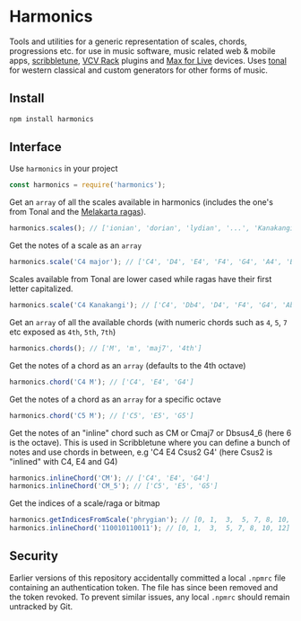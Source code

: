 # Harmonics

Tools and utilities for a generic representation of scales, chords, progressions etc. for use in music software, music related web & mobile apps, [scribbletune](https://scribbletune.com), [VCV Rack](https://vcvrack.com/) plugins and [Max for Live](https://www.ableton.com/en/live/max-for-live/) devices. Uses [tonal](https://github.com/tonaljs/tonal) for western classical and custom generators for other forms of music.

## Install

```bash
npm install harmonics
```

## Interface

Use `harmonics` in your project

```javascript
const harmonics = require('harmonics');
```

Get an `array` of all the scales available in harmonics (includes the one's from Tonal and the [Melakarta ragas](https://en.wikipedia.org/wiki/Melakarta)).

```javascript
harmonics.scales(); // ['ionian', 'dorian', 'lydian', '...', 'Kanakangi', 'Ratnangi', '...']
```

Get the notes of a scale as an `array`

```javascript
harmonics.scale('C4 major'); // ['C4', 'D4', 'E4', 'F4', 'G4', 'A4', 'B4']
```

Scales available from Tonal are lower cased while ragas have their first letter capitalized.

```javascript
harmonics.scale('C4 Kanakangi'); // ['C4', 'Db4', 'D4', 'F4', 'G4', 'Ab4', 'A4']
```

Get an `array` of all the available chords (with numeric chords such as `4`, `5`, `7` etc exposed as `4th`, `5th`, `7th`)

```javascript
harmonics.chords(); // ['M', 'm', 'maj7', '4th']
```

Get the notes of a chord as an `array` (defaults to the 4th octave)

```javascript
harmonics.chord('C4 M'); // ['C4', 'E4', 'G4']
```

Get the notes of a chord as an `array` for a specific octave

```javascript
harmonics.chord('C5 M'); // ['C5', 'E5', 'G5']
```

Get the notes of an "inline" chord such as CM or Cmaj7 or Dbsus4_6 (here 6 is the octave). This is used in Scribbletune where you can define a bunch of notes and use chords in between, e.g 'C4 E4 Csus2 G4' (here Csus2 is "inlined" with C4, E4 and G4)

```javascript
harmonics.inlineChord('CM'); // ['C4', 'E4', 'G4']
harmonics.inlineChord('CM_5'); // ['C5', 'E5', 'G5']
```

Get the indices of a scale/raga or bitmap

```javascript
harmonics.getIndicesFromScale('phrygian'); // [0, 1,  3,  5, 7, 8, 10, 12]
harmonics.inlineChord('110010110011'); // [0, 1,  3,  5, 7, 8, 10, 12]
```

## Security

Earlier versions of this repository accidentally committed a local
`.npmrc` file containing an authentication token. The file has since been
removed and the token revoked. To prevent similar issues, any local
`.npmrc` should remain untracked by Git.
